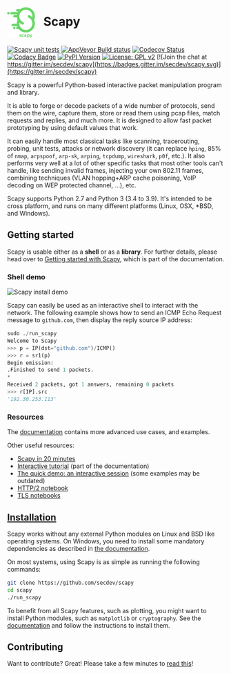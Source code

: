 <!-- start_ppi_description -->

# <img src="doc/scapy_logo.png" width="64" valign="middle" alt="Scapy" />&nbsp;&nbsp; Scapy

[![Scapy unit tests](https://github.com/secdev/scapy/workflows/Scapy%20unit%20tests/badge.svg?event=push)](https://github.com/secdev/scapy/actions?query=workflow%3A%22Scapy+unit+tests%22+branch%3Amaster+event%3Apush) <!-- ignore_ppi -->
[![AppVeyor Build status](https://ci.appveyor.com/api/projects/status/os03daotfja0wtp7/branch/master?svg=true)](https://ci.appveyor.com/project/secdev/scapy/branch/master) <!-- ignore_ppi -->
[![Codecov Status](https://codecov.io/gh/secdev/scapy/branch/master/graph/badge.svg)](https://codecov.io/gh/secdev/scapy) <!-- ignore_ppi -->
[![Codacy Badge](https://api.codacy.com/project/badge/Grade/30ee6772bb264a689a2604f5cdb0437b)](https://www.codacy.com/app/secdev/scapy) <!-- ignore_ppi -->
[![PyPI Version](https://img.shields.io/pypi/v/scapy.svg)](https://pypi.python.org/pypi/scapy/)
[![License: GPL v2](https://img.shields.io/badge/License-GPL%20v2-blue.svg)](LICENSE)
[![Join the chat at https://gitter.im/secdev/scapy](https://badges.gitter.im/secdev/scapy.svg)](https://gitter.im/secdev/scapy) <!-- ignore_ppi -->

Scapy is a powerful Python-based interactive packet manipulation program and
library.

It is able to forge or decode packets of a wide number of protocols, send them
on the wire, capture them, store or read them using pcap files, match requests
and replies, and much more. It is designed to allow fast packet prototyping by
using default values that work.

It can easily handle most classical tasks like scanning, tracerouting, probing,
unit tests, attacks or network discovery (it can replace `hping`, 85% of `nmap`,
`arpspoof`, `arp-sk`, `arping`, `tcpdump`, `wireshark`, `p0f`, etc.). It also
performs very well at a lot of other specific tasks that most other tools can't
handle, like sending invalid frames, injecting your own 802.11 frames, combining
techniques (VLAN hopping+ARP cache poisoning, VoIP decoding on WEP protected
channel, ...), etc.

Scapy supports Python 2.7 and Python 3 (3.4 to 3.9). It's intended to
be cross platform, and runs on many different platforms (Linux, OSX,
\*BSD, and Windows).

## Getting started

Scapy is usable either as a **shell** or as a **library**.
For further details, please head over to [Getting started with Scapy](https://scapy.readthedocs.io/en/latest/introduction.html), which is part of the documentation.

### Shell demo

![Scapy install demo](https://secdev.github.io/files/doc/animation-scapy-install.svg)

Scapy can easily be used as an interactive shell to interact with the network.
The following example shows how to send an ICMP Echo Request message to
`github.com`, then display the reply source IP address:

```python
sudo ./run_scapy
Welcome to Scapy
>>> p = IP(dst="github.com")/ICMP()
>>> r = sr1(p)
Begin emission:
.Finished to send 1 packets.
*
Received 2 packets, got 1 answers, remaining 0 packets
>>> r[IP].src
'192.30.253.113'
```

### Resources

The [documentation](https://scapy.readthedocs.io/en/latest/) contains more
advanced use cases, and examples.

Other useful resources:

-   [Scapy in 20 minutes](https://github.com/secdev/scapy/blob/master/doc/notebooks/Scapy%20in%2015%20minutes.ipynb)
-   [Interactive tutorial](https://scapy.readthedocs.io/en/latest/usage.html#interactive-tutorial) (part of the documentation)
-   [The quick demo: an interactive session](https://scapy.readthedocs.io/en/latest/introduction.html#quick-demo)
(some examples may be outdated)
-   [HTTP/2 notebook](https://github.com/secdev/scapy/blob/master/doc/notebooks/HTTP_2_Tuto.ipynb)
-   [TLS notebooks](https://github.com/secdev/scapy/blob/master/doc/notebooks/tls)

## [Installation](https://scapy.readthedocs.io/en/latest/installation.html)

Scapy works without any external Python modules on Linux and BSD like operating
systems. On Windows, you need to install some mandatory dependencies as
described in [the
documentation](http://scapy.readthedocs.io/en/latest/installation.html#windows).

On most systems, using Scapy is as simple as running the following commands:

```bash
git clone https://github.com/secdev/scapy
cd scapy
./run_scapy
```

To benefit from all Scapy features, such as plotting, you might want to install
Python modules, such as `matplotlib` or `cryptography`. See the
[documentation](http://scapy.readthedocs.io/en/latest/installation.html) and
follow the instructions to install them.

<!-- stop_ppi_description -->

## Contributing

Want to contribute? Great! Please take a few minutes to
[read this](CONTRIBUTING.md)!
